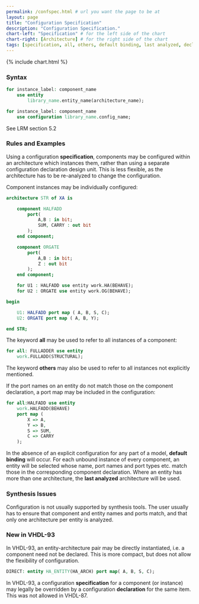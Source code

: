 ```yaml
---
permalink: /confspec.html # url you want the page to be at
layout: page
title: "Configuration Specification"
description: "Configuration Specification."
chart-left: "Specification" # for the left side of the chart
chart-right: [Architecture] # for the right side of the chart
tags: [specification, all, others, default binding, last analyzed, declaration]
---
```


{% include chart.html %}

<h3 class="text-hr"><span>Syntax</span></h3>

```vhdl
for instance_label: component_name
    use entity
        library_name.entity_name(architecture_name);
```

```vhdl
for instance_label: component_name
    use configuration library_name.config_name;
```
See LRM section 5.2

<h3 class="text-hr"><span>Rules and Examples</span></h3>

Using a configuration __specification__, components may be configured within an architecture which instances them, rather than using a separate configuration declaration design unit. This is less flexible, as the architecture has to be re-analyzed to change the configuration.

Component instances may be individually configured:
```vhdl
architecture STR of XA is

    component HALFADD
        port(
            A,B : in bit;
            SUM, CARRY : out bit
        );
    end component;

    component ORGATE
        port(
            A,B : in bit;
            Z : out bit
        );
    end component;

    for U1 : HALFADD use entity work.HA(BEHAVE);
    for U2 : ORGATE use entity work.OG(BEHAVE);

begin

    U1: HALFADD port map ( A, B, S, C);
    U2: ORGATE port map ( A, B, Y);

end STR;
```

The keyword __all__ may be used to refer to all instances of a component:
```vhdl
for all: FULLADDER use entity
    work.FULLADD(STRUCTURAL);
```

The keyword __others__ may also be used to refer to all instances not explicitly mentioned.

If the port names on an entity do not match those on the component declaration, a port map may be included in the configuration:
```vhdl
for all:HALFADD use entity
    work.HALFADD(BEHAVE)
    port map (
        X => A,
        Y => B,
        S => SUM,
        C => CARRY
    );
```

In the absence of an explicit configuration for any part of a model, __default binding__ will occur. For each unbound instance of every component, an entity will be selected whose name, port names and port types etc. match those in the corresponding component declaration. Where an entity has more than one architecture, the __last analyzed__ architecture will be used.

<h3 class="text-hr"><span>Synthesis Issues</span></h3>

Configuration is not usually supported by synthesis tools. The user usually has to ensure that component and entity names and ports match, and that only one architecture per entity is analyzed.

<h3 class="text-hr"><span>New in VHDL-93</span></h3>

In VHDL-93, an entity-architecture pair may be directly instantiated, i.e. a component need not be declared. This is more compact, but does not allow the flexibility of configuration.
```vhdl
DIRECT: entity HA_ENTITY(HA_ARCH) port map( A, B, S, C);
```

In VHDL-93, a configuration __specification__ for a component (or instance) may legally be overridden by a configuration __declaration__ for the same item. This was not allowed in VHDL-87.
